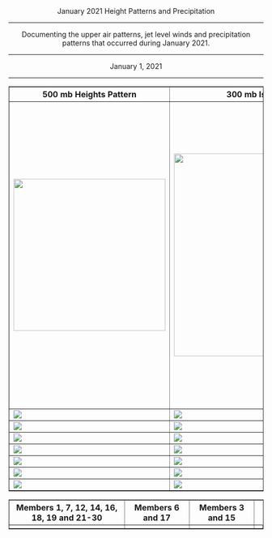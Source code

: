 <html>
  <head>
    <meta charset="utf-8">
    <meta name="viewport" content="width=device-width, initial-scale=1">
  </head>
  <body>
    <center>January 2021 Height Patterns and Precipitation
  <hr>



<table border="1" cellpadding="1" cellspacing="1">
    <tr>
      <th>500 mb Heights Pattern</th>
      <th>300 mb Isotachs Pattern</th>
      <th>Precip Pattern of the Dominant Node</th>
      <th>Average Quantitative Precip Forecast of the Dominant Nodes</th>
    </tr>
    <tr>
      <td><img src="https://user-images.githubusercontent.com/75145898/106035207-142dc380-6091-11eb-971f-f3be88cbcacf.png" width="300"></td>
      <td><img src="https://user-images.githubusercontent.com/75145898/106035746-b0f06100-6091-11eb-993f-df06edaccbb5.png" width="400"></td>
      <td><img src="https://user-images.githubusercontent.com/75145898/106023512-189faf80-6084-11eb-8ee5-231f1f1ecc20.png" width="500"></td>
      <td><img src="https://user-images.githubusercontent.com/75145898/106023446-0b82c080-6084-11eb-925d-9ceed1b8d554.png" width="600"></td>
    </tr>
    <tr>
      <td><img src="https://user-images.githubusercontent.com/75145898/106035273-27409380-6091-11eb-96ff-ae50cf88da5f.png"></td>
      <td><img src="https://user-images.githubusercontent.com/75145898/106035788-bb125f80-6091-11eb-8bfd-888884f2b8cf.png"></td>
      <td><img src="https://user-images.githubusercontent.com/75145898/106025351-e55e2000-6085-11eb-8ca5-d9bd1f7b5bd2.png"></td>
      <td><img src="https://user-images.githubusercontent.com/75145898/106025381-eb540100-6085-11eb-898b-69a055f01530.png"></td>
    </tr>
    <tr>
      <td><img src="https://user-images.githubusercontent.com/75145898/106035273-27409380-6091-11eb-96ff-ae50cf88da5f.png"></td>
      <td><img src="https://user-images.githubusercontent.com/75145898/106035810-c2d20400-6091-11eb-9ef2-1ed4ad42cd1d.png"></td>
      <td><img src="https://user-images.githubusercontent.com/75145898/106025467-ff97fe00-6085-11eb-827a-41e4da00ef09.png"></td>
      <td><img src="https://user-images.githubusercontent.com/75145898/106025505-0aeb2980-6086-11eb-860d-78be803cfb86.png"></td>
    </tr>
    <tr>
      <td><img src="https://user-images.githubusercontent.com/75145898/106035305-3293bf00-6091-11eb-8d56-e58422e11b57.png"></td>
      <td><img src="https://user-images.githubusercontent.com/75145898/106035810-c2d20400-6091-11eb-9ef2-1ed4ad42cd1d.png"></td>
      <td><img src="https://user-images.githubusercontent.com/75145898/106025555-18081880-6086-11eb-8936-723b59704d4c.png"></td>
      <td><img src="https://user-images.githubusercontent.com/75145898/106025610-27876180-6086-11eb-9ad4-d15eb1bbd25d.png"></td>
    </tr>
Documenting the upper air patterns, jet level winds and precipitation patterns that occurred during January 2021.
<hr>
    <tr>  
      <td><img src="https://user-images.githubusercontent.com/75145898/106037488-fb72dd00-6093-11eb-8b54-6d1dfe7ef380.png"></td>
      <td><img src="https://user-images.githubusercontent.com/75145898/106038657-75f02c80-6095-11eb-8ed7-9d5bbf302599.png"></td>
      <td><img src="https://user-images.githubusercontent.com/75145898/106039940-fe230180-6096-11eb-8da4-3a346635331b.png"></td>
      <td><img src="https://user-images.githubusercontent.com/75145898/106039971-0a0ec380-6097-11eb-8ff3-a1e211dafc0e.png"></td>
    </tr>
    <tr>  
      <td><img src="https://user-images.githubusercontent.com/75145898/106037515-0594db80-6094-11eb-8a5a-2e4f401acea4.png"></td>
      <td><img src="https://user-images.githubusercontent.com/75145898/106038657-75f02c80-6095-11eb-8ed7-9d5bbf302599.png"></td>
      <td><img src="https://user-images.githubusercontent.com/75145898/106039989-1135d180-6097-11eb-8c1f-52d3d9c3abfb.png"></td>
      <td><img src="https://user-images.githubusercontent.com/75145898/106040024-1a26a300-6097-11eb-9bd8-f9ba067afe3b.png"></td>
    </tr>
    <tr>  
      <td><img src="https://user-images.githubusercontent.com/75145898/106037532-0ded1680-6094-11eb-89ce-9287186379dc.png"></td>
      <td><img src="https://user-images.githubusercontent.com/75145898/106038657-75f02c80-6095-11eb-8ed7-9d5bbf302599.png"></td>
      <td><img src="https://user-images.githubusercontent.com/75145898/106040068-26aafb80-6097-11eb-92d0-1dcc1b73f664.png"></td>
      <td><img src="https://user-images.githubusercontent.com/75145898/106040089-2dd20980-6097-11eb-9720-a06186876609.png"></td>
    </tr>
    <tr>  
      <td><img src="https://user-images.githubusercontent.com/75145898/106037550-15142480-6094-11eb-9a62-4f5ff138d583.png"></td>
      <td><img src="https://user-images.githubusercontent.com/75145898/106038698-80122b00-6095-11eb-9221-ebcc41da78e4.png"></td>
      <td><img src="https://user-images.githubusercontent.com/75145898/106040112-362a4480-6097-11eb-9157-ec57bb397a30.png"></td>
      <td><img src="https://user-images.githubusercontent.com/75145898/106040132-3cb8bc00-6097-11eb-82b4-df58820f8403.png"></td>
    </tr>
January 1, 2021
<hr>




<table border="1" cellpadding="1" cellspacing="1">
    <tr>
      <th>Members 1, 7, 12, 14, 16, 18, 19 and 21-30</th>
      <th>Members 6 and 17</th>
      <th>Members 3 and 15</th>
    </tr>
    <tr>  
      <td><img src=""></td>
      <td><img src=""></td>
      <td><img src=""></td>
      <td><img src=""></td>
    </tr>

</html>
